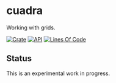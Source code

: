 # cuadra

Working with grids.

[![Crate](https://img.shields.io/crates/v/cuadra.svg)](https://crates.io/crates/cuadra)
[![API](https://docs.rs/cuadra/badge.svg)](https://docs.rs/cuadra/)
[![Lines Of Code](https://tokei.rs/b1/github/andamira/cuadra?category=lines)](https://github.com/andamira/cuadra)


## Status

This is an experimental work in progress.
